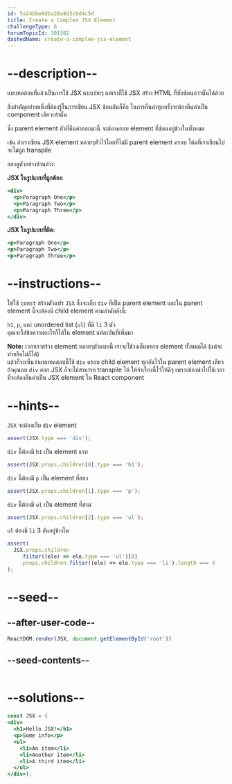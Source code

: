 ```yaml
---
id: 5a24bbe0dba28a8d3cbd4c5d
title: Create a Complex JSX Element
challengeType: 6
forumTopicId: 301382
dashedName: create-a-complex-jsx-element
---
```


# --description--

แบบทดสอบที่แล้วเป็นการใช้ JSX แบบง่ายๆ แต่เราก็ใช้ JSX สร้าง HTML ที่ซับซ้อนกว่านั้นได้ด้วย

สิ่งสำคัญอย่างหนึ่งที่ต้องรู้ในการเขียน JSX ซ้อนกันก็คือ ในการคืนค่าทุกครั้งจะต้องคืนค่าเป็น component เดียวเท่านั้น

ซึ่ง parent element ตัวที่คืนค่าออกมานี้ จะต้องครอบ element ที่ซ้อนอยู่ข้างในทั้งหมด

เช่น ถ้าเราเขียน JSX element หลายๆตัวไว้โดยที่ไม่มี parent element ครอบ โค้ดที่เราเขียนไปจะไม่ถูก transpile

ลองดูตัวอย่างด้านล่าง:

**JSX ในรูปแบบที่ถูกต้อง:**

```jsx
<div>
  <p>Paragraph One</p>
  <p>Paragraph Two</p>
  <p>Paragraph Three</p>
</div>
```

**JSX ในรูปแบบที่ผิด:**

```jsx
<p>Paragraph One</p>
<p>Paragraph Two</p>
<p>Paragraph Three</p>
```

# --instructions--

ให้ใช้ `const` สร้างตัวแปร `JSX` ซึ่งจะเก็บ `div` ที่เป็น parent element และใน parent element นี้จะต้องมี child element ตามลำดับดังนี้:

`h1`, `p`, และ unordered list (`ul`) ที่มี `li` 3 ตัว  
คุณจะใส่ข้อความอะไรก็ได้ใน element แต่ละอันที่เพิ่มมา

**Note:** เวลาเราสร้าง element หลายๆตัวแบบนี้ เราจะใช้วงเล็บครอบ element ทั้งหมดได้ (แต่จะทำหรือไม่ก็ได้)  
แล้วก็จะเห็นว่าแบบทดสอบนี้ใช้ `div` ครอบ child element ทุกอันไว้ใน parent element เดียว ถ้าคุณลบ `div` ออก JSX ก็จะไม่สามารถ transpile ได้ ให้จำเรื่องนี้ไว้ให้ดีๆ เพราะต้องนำไปใช้เวลาที่จะต้องคืนค่าเป็น JSX element ใน React component

# --hints--

`JSX` จะต้องเก็บ `div` element

```js
assert(JSX.type === 'div');
```

`div` นี้ต้องมี `h1` เป็น element แรก

```js
assert(JSX.props.children[0].type === 'h1');
```

`div` นี้ต้องมี `p` เป็น element ที่สอง

```js
assert(JSX.props.children[1].type === 'p');
```

`div` นี้ต้องมี `ul` เป็น element ที่สาม

```js
assert(JSX.props.children[2].type === 'ul');
```

`ul` ต้องมี `li` 3 อันอยู่ข้างใน

```js
assert(
  JSX.props.children
    .filter((ele) => ele.type === 'ul')[0]
    .props.children.filter((ele) => ele.type === 'li').length === 3
);
```

# --seed--

## --after-user-code--

```jsx
ReactDOM.render(JSX, document.getElementById('root'))
```

## --seed-contents--

```jsx

```

# --solutions--

```jsx
const JSX = (
<div>
  <h1>Hello JSX!</h1>
  <p>Some info</p>
  <ul>
    <li>An item</li>
    <li>Another item</li>
    <li>A third item</li>
  </ul>
</div>);
```
